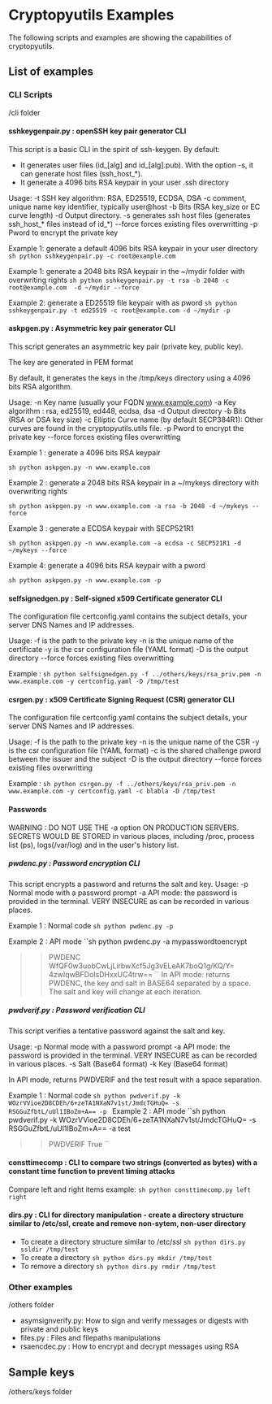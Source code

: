 # Cryptopyutils Examples

The following scripts and examples are showing the capabilities of cryptopyutils.

## List of examples

### CLI Scripts
/cli folder

#### sshkeygenpair.py : openSSH key pair generator CLI
This script is a basic CLI in the spirit of ssh-keygen.
By default:
- It generates user files (id_[alg] and id_[alg].pub). With the option -s, it can generate host files (ssh_host_*).
- It generate a 4096 bits RSA keypair in your user .ssh directory

Usage:
-t SSH key algorithm: RSA, ED25519, ECDSA, DSA
-c comment, unique name key identifier, typically user@host
-b Bits (RSA key_size or EC curve length)
-d Output directory.
-s generates ssh host files (generates ssh_host_* files instead of id_*)
--force forces existing files overwritting
-p Pword to encrypt the private key

Example 1: generate a default 4096 bits RSA keypair in your user directory
``sh
python sshkeygenpair.py -c root@example.com
``

Example 1: generate a 2048 bits RSA keypair in the ~/mydir folder with overwriting rights
``sh
python sshkeygenpair.py -t rsa -b 2048 -c root@example.com  -d ~/mydir --force
``

Example 2: generate a ED25519 file keypair with as pword
``sh
python sshkeygenpair.py -t ed25519 -c root@example.com -d ~/mydir -p
``

#### askpgen.py : Asymmetric key pair generator CLI
This script generates an asymmetric key pair (private key, public key).

The key are generated in PEM format

By default, it generates the keys in the /tmp/keys directory using a 4096 bits RSA algorithm.

Usage:
-n Key name (usually your FQDN www.example.com)
-a Key algorithm : rsa, ed25519, ed448, ecdsa, dsa
-d Output directory
-b Bits (RSA or DSA key size)
-c Elliptic Curve name (by default SECP384R1): Other curves are found in the cryptopyutils.utils file.
-p Pword to encrypt the private key
--force forces existing files overwritting

Example 1 : generate a 4096 bits RSA keypair

``sh
python askpgen.py -n www.example.com
``

Example 2 : generate a 2048 bits RSA keypair in a ~/mykeys directory with overwriting rights

``sh
python askpgen.py -n www.example.com -a rsa -b 2048 -d ~/mykeys --force
``

Example 3 : generate a ECDSA keypair with SECP521R1

``sh
python askpgen.py -n www.example.com -a ecdsa -c SECP521R1 -d ~/mykeys --force
``

Example 4: generate a 4096 bits RSA keypair with a pword

``sh
python askpgen.py -n www.example.com -p
``

#### selfsignedgen.py : Self-signed x509 Certificate generator CLI
The configuration file certconfig.yaml contains the subject details, your server DNS Names and IP addresses.

Usage:
-f is the path to the private key
-n is the unique name of the certificate
-y is the csr configuration file (YAML format)
-D is the output directory
--force forces existing files overwritting

Example :
``sh
python selfsignedgen.py -f ../others/keys/rsa_priv.pem -n www.example.com -y certconfig.yaml -D /tmp/test
``

#### csrgen.py : x509 Certificate Signing Request (CSR) generator CLI
The configuration file certconfig.yaml contains the subject details, your server DNS Names and IP addresses.

Usage:
-f is the path to the private key
-n is the unique name of the CSR
-y is the csr configuration file (YAML format)
-c is the shared challenge pword between the issuer and the subject
-D is the output directory
--force forces existing files overwritting

Example :
``sh
python csrgen.py -f ../others/keys/rsa_priv.pem -n www.example.com -y certconfig.yaml -c blabla -D /tmp/test
``
#### Passwords

WARNING : DO NOT USE THE -a option ON PRODUCTION SERVERS.
SECRETS WOULD BE STORED in various places, including /proc, process list (ps), logs(/var/log) and in the user's history list.

##### pwdenc.py : Password encryption CLI

This script encrypts a password and returns the salt and key.
Usage:
-p Normal mode with a password prompt
-a API mode: the password is provided in the terminal. VERY INSECURE as can be recorded in various places.

Example 1 : Normal code
``sh
python pwdenc.py -p
``

Example 2 : API mode
``sh
python pwdenc.py -a mypasswordtoencrypt
>>PWDENC WfQF0w3uobCwLjLirbwXcf5Jg3vELeAK7boQ1g/KQ/Y= 4zwIqwBFDoIsDHxxUC4trw==
``
In API mode: returns PWDENC, the key and salt in BASE64 separated by a space. The salt and key will change at each iteration.

##### pwdverif.py : Password verification CLI

This script verifies a tentative password against the salt and key.

Usage:
-p Normal mode with a password prompt
-a API mode: the password is provided in the terminal. VERY INSECURE as can be recorded in various places.
-s Salt (Base64 format)
-k Key (Base64 format)

In API mode, returns PWDVERIF and the test result with a space separation.

Example 1 : Normal code
``sh
python pwdverif.py -k WOzrVVioe2D8CDEh/6+zeTA1NXaN7v1st/JmdcTGHuQ= -s RSGGuZfbtL/uUl1IBoZm+A== -p
``
Example 2 : API mode
``sh
python pwdverif.py -k WOzrVVioe2D8CDEh/6+zeTA1NXaN7v1st/JmdcTGHuQ= -s RSGGuZfbtL/uUl1IBoZm+A== -a test
>>PWDVERIF True
``

#### consttimecomp : CLI to compare two strings (converted as bytes) with a constant time function to prevent timing attacks
Compare left and right items
example:
``sh
python consttimecomp.py left right
``

#### dirs.py : CLI for directory manipulation - create a directory structure similar to /etc/ssl, create and remove non-sytem, non-user directory
- To create a directory structure similar to /etc/ssl
``sh
python dirs.py ssldir /tmp/test
``
- To create a directory
``sh
python dirs.py mkdir /tmp/test
``
- To remove a directory
``sh
python dirs.py rmdir /tmp/test
``

### Other examples
/others folder

- asymsignverify.py: How to sign and verify messages or digests with private and public keys
- files.py : Files and filepaths manipulations
- rsaencdec.py : How to encrypt and decrypt messages using RSA

## Sample keys
/others/keys folder
